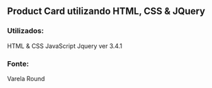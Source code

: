 ﻿## Product Card utilizando HTML, CSS &amp; JQuery


### Utilizados:
HTML &amp; CSS
JavaScript
Jquery ver 3.4.1


### Fonte:

Varela Round



